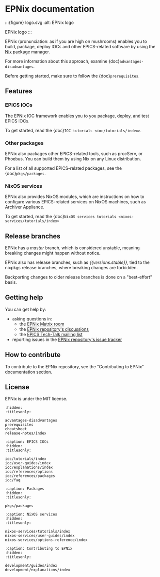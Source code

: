 # EPNix documentation

:::{figure} logo.svg
:alt: EPNix logo

EPNix logo
:::

EPNix
(pronunciation: as if you are high on mushrooms)
enables you to build,
package,
deploy IOCs and other EPICS-related software
by using the [Nix] package manager.

For more information about this approach,
examine {doc}`advantages-disadvantages`.

Before getting started,
make sure to follow the {doc}`prerequisites`.

## Features

### EPICS IOCs

The EPNix IOC framework enables you to you package,
deploy,
and test EPICS IOCs.

To get started,
read the {doc}`IOC tutorials <ioc/tutorials/index>`.

### Other packages

EPNix also packages other EPICS-related tools, such as procServ, or Phoebus.
You can build them by using Nix on any Linux distribution.

For a list of all supported EPICS-related packages, see the {doc}`pkgs/packages`.

### NixOS services

EPNix also provides NixOS modules,
which are instructions
on how to configure various EPICS-related services
on NixOS machines,
such as Archiver Appliance.

To get started,
read the {doc}`NixOS services tutorials <nixos-services/tutorials/index>`

## Release branches

EPNix has a *master* branch,
which is considered unstable,
meaning breaking changes might happen without notice.

EPNix also has release branches,
such as *{{versions.stable}}*,
tied to the nixpkgs release branches,
where breaking changes are forbidden.

Backporting changes to older release branches is done on a "best-effort" basis.

## Getting help

You can get help by:

-   asking questions in:
    -   the [EPNix Matrix room]
    -   the [EPNix repository's discussions]
    -   the [EPICS Tech-Talk mailing list]
-   reporting issues in the [EPNix repository's issue tracker]

## How to contribute

To contribute to the EPNix repository,
see the "Contributing to EPNix" documentation section.

## License

EPNix is under the MIT license.

```{toctree}
:hidden:
:titlesonly:

advantages-disadvantages
prerequisites
cheatsheet
release-notes/index
```

```{toctree}
:caption: EPICS IOCs
:hidden:
:titlesonly:

ioc/tutorials/index
ioc/user-guides/index
ioc/explanations/index
ioc/references/options
ioc/references/packages
ioc/faq
```

```{toctree}
:caption: Packages
:hidden:
:titlesonly:

pkgs/packages
```

```{toctree}
:caption: NixOS services
:hidden:
:titlesonly:

nixos-services/tutorials/index
nixos-services/user-guides/index
nixos-services/options-reference/index
```

```{toctree}
:caption: Contributing to EPNix
:hidden:
:titlesonly:

development/guides/index
development/explanations/index
```

[Nix]: https://nixos.org/guides/how-nix-works/
[EPNix Matrix room]: https://matrix.to/#/#epnix:epics-controls.org
[EPNix repository's discussions]: https://github.com/epics-extensions/EPNix/discussions
[EPICS Tech-Talk mailing list]: https://epics.anl.gov/tech-talk/
[EPNix repository's issue tracker]: https://github.com/epics-extensions/EPNix/issues
